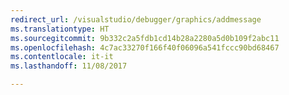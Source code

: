 ```yaml
---
redirect_url: /visualstudio/debugger/graphics/addmessage
ms.translationtype: HT
ms.sourcegitcommit: 9b332c2a5fdb1cd14b28a2280a5d0b109f2abc11
ms.openlocfilehash: 4c7ac33270f166f40f06096a541fccc90bd68467
ms.contentlocale: it-it
ms.lasthandoff: 11/08/2017

---
```


